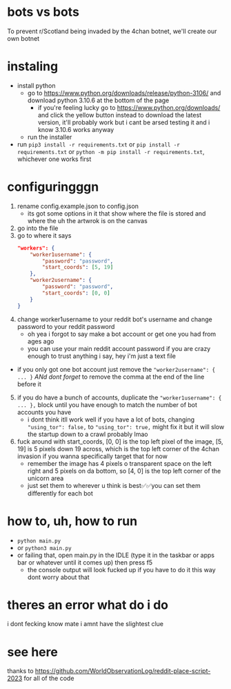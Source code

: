 # bots vs bots

To prevent r/Scotland being invaded by the 4chan botnet, we'll create our own botnet

# instaling

- install python
  - go to <https://www.python.org/downloads/release/python-3106/> and download python 3.10.6 at the bottom of the page
    - if you're feeling lucky go to <https://www.python.org/downloads/> and click the yellow button instead to download the latest version, it'll probably work but i cant be arsed testing it and i know 3.10.6 works anyway
  - run the installer
- run `pip3 install -r requirements.txt` or `pip install -r requirements.txt` or `python -m pip install -r requirements.txt`, whichever one works first

# configuringggn

1. rename config.example.json to config.json
   - its got some options in it that show where the file is stored and where the uh the artwrok is on the canvas
2. go into the file
3. go to where it says
	```json
	"workers": {
		"worker1username": {
			"password": "password",
			"start_coords": [5, 19]
		},
		"worker2username": {
			"password": "password",
			"start_coords": [0, 0]
		}
	}
	```
4. change worker1username to your reddit bot's username and change password to your reddit password
   - oh yea i forgot to say make a bot account or get one you had from ages ago
   - you can use your main reddit account password if you are crazy enough to trust anything i say, hey i'm just a text file
  - if you only got one bot account just remove the `"worker2username": { ... }` *ANd dont forget* to remove the comma at the end of the line before it
5. if you do have a bunch of accounts, duplicate the `"worker1username": { ... },` block until you have enough to match the number of bot accounts you have
	- i dont think itll work well if you have a lot of bots, changing `"using_tor": false,` to `"using_tor": true,` might fix it but it will slow the startup down to a crawl probably lmao
6. fuck around with start_coords, \[0, 0] is the top left pixel of the image, \[5, 19] is 5 pixels down 19 across, which is the top left corner of the 4chan invasion if you wanna specifically target that for now
   - remember the image has 4 pixels o transparent space on the left right and 5 pixels on da bottom, so \[4, 0] is the top left corner of the unicorn area
   - just set them to wherever u think is best✅✅you can set them differently for each bot

# how to, uh, how to run

- `python main.py`
- or `python3 main.py`
- or failing that, open main.py in the IDLE (type it in the taskbar or apps bar or whatever until it comes up) then press f5
  - the console output will look fucked up if you have to do it this way dont worry about that

# theres an error what do i do

i dont fecking know mate i amnt have the slightest clue

# see here

thanks to <https://github.com/WorldObservationLog/reddit-place-script-2023> for all of the code

